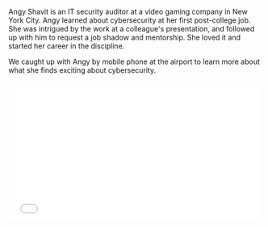 Angy Shavit is an IT security auditor at a video gaming company in New York City.  Angy learned about cybersecurity at her first post-college job. She was intrigued by the work at a colleague's presentation, and followed up with him to request a job shadow and mentorship.  She loved it and started her career in the discipline.

We caught up with Angy by mobile phone at the airport to learn more about what she finds exciting about cybersecurity. 
<div>
  <iframe src="//player.vimeo.com/video/222886838" width="500" height="275" frameborder="0" webkitallowfullscreen mozallowfullscreen allowfullscreen></iframe>
</div>

